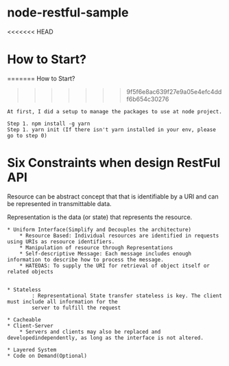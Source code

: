 # node-restful-sample

<<<<<<< HEAD
# How to Start?
=======
How to Start?
>>>>>>> 9f5f6e8ac639f27e9a05e4efc4ddf6b654c30276
```
At first, I did a setup to manage the packages to use at node project.

Step 1. npm install -g yarn 
Step 1. yarn init (If there isn't yarn installed in your env, please go to step 0)

```



# Six Constraints when design RestFul API

Resource can be abstract concept that that is identifiable by a URI and can be represented in transmittable data.

Representation is the data (or state) that represents the resource.

```
* Uniform Interface(Simplify and Decouples the architecture)
    * Resource Based: Individual resources are identified in requests using URIs as resource identifiers.
    * Manipulation of resource through Representations
    * Self-descriptive Message: Each message includes enough information to describe how to process the message.
    * HATEOAS: To supply the URI for retrieval of object itself or related objects


* Stateless
        : Representational State transfer stateless is key. The client must include all information for the         
        server to fulfill the request

* Cacheable
* Client-Server
    * Servers and clients may also be replaced and developedindependently, as long as the interface is not altered.

* Layered System
* Code on Demand(Optional)
```
